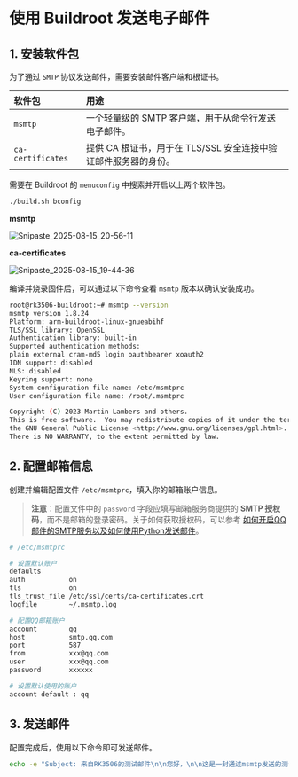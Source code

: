 # 使用 Buildroot 发送电子邮件

## 1\. 安装软件包

为了通过 `SMTP` 协议发送邮件，需要安装邮件客户端和根证书。

| 软件包               | 用途                                     |
|:----------------- |:-------------------------------------- |
| `msmtp`           | 一个轻量级的 SMTP 客户端，用于从命令行发送电子邮件。          |
| `ca-certificates` | 提供 CA 根证书，用于在 TLS/SSL 安全连接中验证邮件服务器的身份。 |

需要在 Buildroot 的 `menuconfig` 中搜索并开启以上两个软件包。

```bash
./build.sh bconfig
```

**msmtp**

![Snipaste_2025-08-15_20-56-11](https://markdownforyuanhao.oss-cn-hangzhou.aliyuncs.com/img1/20250815212231606.png)

**ca-certificates**

![Snipaste_2025-08-15_19-44-36](https://markdownforyuanhao.oss-cn-hangzhou.aliyuncs.com/img1/20250815212302707.png)

编译并烧录固件后，可以通过以下命令查看 `msmtp` 版本以确认安装成功。

```bash
root@rk3506-buildroot:~# msmtp --version
msmtp version 1.8.24
Platform: arm-buildroot-linux-gnueabihf
TLS/SSL library: OpenSSL
Authentication library: built-in
Supported authentication methods:
plain external cram-md5 login oauthbearer xoauth2 
IDN support: disabled
NLS: disabled
Keyring support: none
System configuration file name: /etc/msmtprc
User configuration file name: /root/.msmtprc

Copyright (C) 2023 Martin Lambers and others.
This is free software.  You may redistribute copies of it under the terms of
the GNU General Public License <http://www.gnu.org/licenses/gpl.html>.
There is NO WARRANTY, to the extent permitted by law.
```

## 2\. 配置邮箱信息

创建并编辑配置文件 `/etc/msmtprc`，填入你的邮箱账户信息。

> **注意**：配置文件中的 `password` 字段应填写邮箱服务商提供的 **SMTP 授权码**，而不是邮箱的登录密码。关于如何获取授权码，可以参考 [如何开启QQ邮件的SMTP服务以及如何使用Python发送邮件](https://blog.csdn.net/qq_42076902/article/details/131900459)。

```bash
# /etc/msmtprc

# 设置默认账户
defaults
auth           on
tls            on
tls_trust_file /etc/ssl/certs/ca-certificates.crt
logfile        ~/.msmtp.log

# 配置QQ邮箱账户
account        qq
host           smtp.qq.com
port           587
from           xxx@qq.com
user           xxx@qq.com
password       xxxxxx

# 设置默认使用的账户
account default : qq
```

## 3\. 发送邮件

配置完成后，使用以下命令即可发送邮件。

```bash
echo -e "Subject: 来自RK3506的测试邮件\n\n您好，\n\n这是一封通过msmtp发送的测试邮件。" | msmtp xxx@qq.com
```